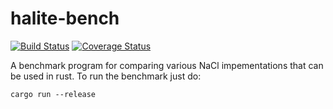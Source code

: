 # halite-bench

[![Build Status](https://travis-ci.org/droundy/halite-bench.svg?branch=master)](https://travis-ci.org/droundy/halite-bench)
[![Coverage Status](https://coveralls.io/repos/droundy/halite-bench/badge.svg?branch=master&service=github)](https://coveralls.io/github/droundy/halite-bench?branch=master)

A benchmark program for comparing various NaCl impementations that can
be used in rust.  To run the benchmark just do:

    cargo run --release
